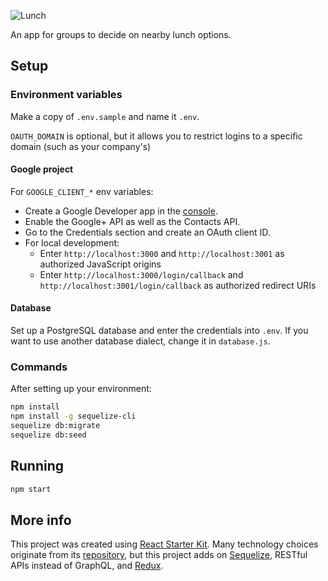 ![Lunch](https://raw.githubusercontent.com/labzero/lunch/master/src/components/Header/lunch.png)

An app for groups to decide on nearby lunch options.

## Setup

### Environment variables

Make a copy of `.env.sample` and name it `.env`.

`OAUTH_DOMAIN` is optional, but it allows you to restrict logins to a specific domain (such as your company's) 

#### Google project

For `GOOGLE_CLIENT_*` env variables:

- Create a Google Developer app in the [console](https://console.developers.google.com/).
- Enable the Google+ API as well as the Contacts API.
- Go to the Credentials section and create an OAuth client ID.
- For local development:
  - Enter `http://localhost:3000` and `http://localhost:3001` as authorized JavaScript origins
  - Enter `http://localhost:3000/login/callback` and `http://localhost:3001/login/callback` as authorized redirect URIs

#### Database

Set up a PostgreSQL database and enter the credentials into `.env`. If you want to use another database dialect, change it in `database.js`.

### Commands

After setting up your environment:

```bash
npm install
npm install -g sequelize-cli
sequelize db:migrate
sequelize db:seed
```

## Running

```bash
npm start
```

## More info

This project was created using [React Starter Kit](https://www.reactstarterkit.com/). Many technology choices originate from its [repository](https://github.com/kriasoft/react-starter-kit), but this project adds on [Sequelize](http://docs.sequelizejs.com/en/latest/), RESTful APIs instead of GraphQL, and [Redux](http://redux.js.org/).